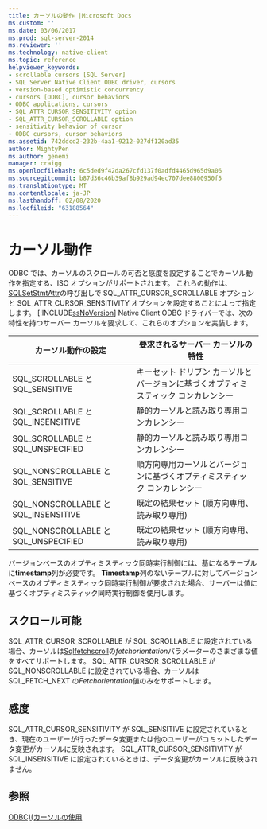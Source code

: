 ```yaml
---
title: カーソルの動作 |Microsoft Docs
ms.custom: ''
ms.date: 03/06/2017
ms.prod: sql-server-2014
ms.reviewer: ''
ms.technology: native-client
ms.topic: reference
helpviewer_keywords:
- scrollable cursors [SQL Server]
- SQL Server Native Client ODBC driver, cursors
- version-based optimistic concurrency
- cursors [ODBC], cursor behaviors
- ODBC applications, cursors
- SQL_ATTR_CURSOR_SENSITIVITY option
- SQL_ATTR_CURSOR_SCROLLABLE option
- sensitivity behavior of cursor
- ODBC cursors, cursor behaviors
ms.assetid: 742ddcd2-232b-4aa1-9212-027df120ad35
author: MightyPen
ms.author: genemi
manager: craigg
ms.openlocfilehash: 6c5ded9f42da267cfd137f0adfd4465d965d9a06
ms.sourcegitcommit: b87d36c46b39af8b929ad94ec707dee8800950f5
ms.translationtype: MT
ms.contentlocale: ja-JP
ms.lasthandoff: 02/08/2020
ms.locfileid: "63188564"
---
```

# <a name="cursor-behaviors"></a>カーソル動作
  ODBC では、カーソルのスクロールの可否と感度を設定することでカーソル動作を指定する、ISO オプションがサポートされます。 これらの動作は、 [SQLSetStmtAttr](../native-client-odbc-api/sqlsetstmtattr.md)の呼び出しで SQL_ATTR_CURSOR_SCROLLABLE オプションと SQL_ATTR_CURSOR_SENSITIVITY オプションを設定することによって指定します。 
  [!INCLUDE[ssNoVersion](../../includes/ssnoversion-md.md)] Native Client ODBC ドライバーでは、次の特性を持つサーバー カーソルを要求して、これらのオプションを実装します。  
  
|カーソル動作の設定|要求されるサーバー カーソルの特性|  
|------------------------------|---------------------------------------------|  
|SQL_SCROLLABLE と SQL_SENSITIVE|キーセット ドリブン カーソルとバージョンに基づくオプティミスティック コンカレンシー|  
|SQL_SCROLLABLE と SQL_INSENSITIVE|静的カーソルと読み取り専用コンカレンシー|  
|SQL_SCROLLABLE と SQL_UNSPECIFIED|静的カーソルと読み取り専用コンカレンシー|  
|SQL_NONSCROLLABLE と SQL_SENSITIVE|順方向専用カーソルとバージョンに基づくオプティミスティック コンカレンシー|  
|SQL_NONSCROLLABLE と SQL_INSENSITIVE|既定の結果セット (順方向専用、読み取り専用)|  
|SQL_NONSCROLLABLE と SQL_UNSPECIFIED|既定の結果セット (順方向専用、読み取り専用)|  
  
 バージョンベースのオプティミスティック同時実行制御には、基になるテーブルに**timestamp**列が必要です。 **Timestamp**列のないテーブルに対してバージョンベースのオプティミスティック同時実行制御が要求された場合、サーバーは値に基づくオプティミスティック同時実行制御を使用します。  
  
## <a name="scrollability"></a>スクロール可能  
 SQL_ATTR_CURSOR_SCROLLABLE が SQL_SCROLLABLE に設定されている場合、カーソルは[Sqlfetchscroll](../native-client-odbc-api/sqlfetchscroll.md)の*fetchorientation*パラメーターのさまざまな値をすべてサポートします。 SQL_ATTR_CURSOR_SCROLLABLE が SQL_NONSCROLLABLE に設定されている場合、カーソルは SQL_FETCH_NEXT の*Fetchorientation*値のみをサポートします。  
  
## <a name="sensitivity"></a>感度  
 SQL_ATTR_CURSOR_SENSITIVITY が SQL_SENSITIVE に設定されているとき、現在のユーザーが行ったデータ変更または他のユーザーがコミットしたデータ変更がカーソルに反映されます。 SQL_ATTR_CURSOR_SENSITIVITY が SQL_INSENSITIVE に設定されているときは、データ変更がカーソルに反映されません。  
  
## <a name="see-also"></a>参照  
 [ODBC&#41;&#40;カーソルの使用](using-cursors-odbc.md)  
  
  
